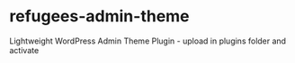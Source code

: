 # refugees-admin-theme
Lightweight WordPress Admin Theme Plugin - upload in plugins folder and activate
